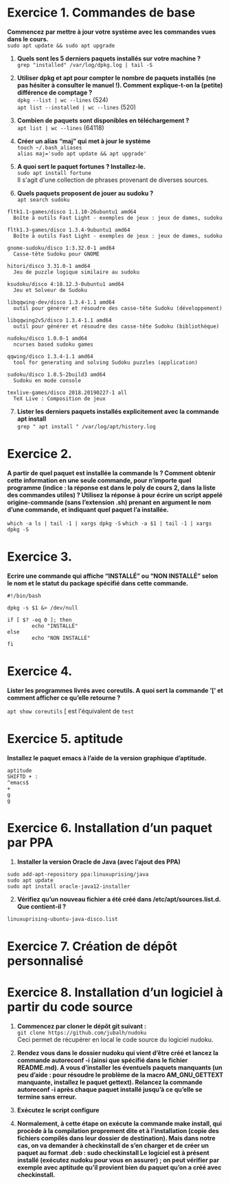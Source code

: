 # Exercice 1. Commandes de base

__Commencez par mettre à jour votre système avec les commandes vues dans le cours.__<br>
`sudo apt update && sudo apt upgrade`

1. __Quels sont les 5 derniers paquets installés sur votre machine ?__<br>
`grep "installed" /var/log/dpkg.log | tail -S`

2. __Utiliser dpkg et apt pour compter le nombre de paquets installés (ne pas hésiter à consulter le manuel !). Comment explique-t-on la (petite) différence de comptage ?__<br>
`dpkg --list | wc --lines` (524)<br>
`apt list --installed | wc --lines` (520)

3. __Combien de paquets sont disponibles en téléchargement ?__<br>
`apt list | wc --lines` (64118)

4. __Créer un alias “maj” qui met à jour le système__<br>
`touch ~/.bash_aliases`<br>
`alias maj='sudo apt update && apt upgrade'`

5. __A quoi sert le paquet fortunes ? Installez-le.__<br>
`sudo apt install fortune`<br>
Il s'agit d'une collection de phrases provenant de diverses sources.

6. __Quels paquets proposent de jouer au sudoku ?__<br>
`apt search sudoku`
```
fltk1.1-games/disco 1.1.10-26ubuntu1 amd64
  Boîte à outils Fast Light - exemples de jeux : jeux de dames, sudoku

fltk1.3-games/disco 1.3.4-9ubuntu1 amd64
  Boîte à outils Fast Light - exemples de jeux : jeux de dames, sudoku

gnome-sudoku/disco 1:3.32.0-1 amd64
  Casse-tête Sudoku pour GNOME

hitori/disco 3.31.0-1 amd64
  Jeu de puzzle logique similaire au sudoku

ksudoku/disco 4:18.12.3-0ubuntu1 amd64
  Jeu et Solveur de Sudoku

libqqwing-dev/disco 1.3.4-1.1 amd64
  outil pour générer et résoudre des casse-tête Sudoku (développement)

libqqwing2v5/disco 1.3.4-1.1 amd64
  outil pour générer et résoudre des casse-tête Sudoku (bibliothèque)

nudoku/disco 1.0.0-1 amd64
  ncurses based sudoku games

qqwing/disco 1.3.4-1.1 amd64
  tool for generating and solving Sudoku puzzles (application)

sudoku/disco 1.0.5-2build3 amd64
  Sudoku en mode console

texlive-games/disco 2018.20190227-1 all
  TeX Live : Composition de jeux
```

7. __Lister les derniers paquets installés explicitement avec la commande apt install__<br>
`grep " apt install " /var/log/apt/history.log`

# Exercice 2.

__A partir de quel paquet est installée la commande ls ? Comment obtenir cette information en une seule
commande, pour n’importe quel programme (indice : la réponse est dans le poly de cours 2, dans la liste des
commandes utiles) ? Utilisez la réponse à pour écrire un script appelé origine-commande (sans l’extension
.sh) prenant en argument le nom d’une commande, et indiquant quel paquet l’a installée.__<br>

`which -a ls | tail -1 | xargs dpkg -S`
`which -a $1 | tail -1 | xargs dpkg -S`

# Exercice 3.

__Ecrire une commande qui affiche “INSTALLÉ” ou “NON INSTALLÉ” selon le nom et le statut du package
spécifié dans cette commande.__<br>

```
#!/bin/bash

dpkg -s $1 &> /dev/null

if [ $? -eq 0 ]; then
        echo "INSTALLÉ"
else
        echo "NON INSTALLÉ"
fi
```

# Exercice 4.

__Lister les programmes livrés avec coreutils. A quoi sert la commande ’\[’ et comment afficher ce qu’elle
retourne ?__<br>

`apt show coreutils`
\[ est l'équivalent de `test`

# Exercice 5. aptitude

__Installez le paquet emacs à l’aide de la version graphique d’aptitude.__<br>

```
aptitude
SHIFTD + :
^emacs$
+
g
g
```

# Exercice 6. Installation d’un paquet par PPA

1. __Installer la version Oracle de Java (avec l’ajout des PPA)__<br>
```
sudo add-apt-repository ppa:linuxuprising/java
sudo apt update
sudo apt install oracle-java12-installer
```

2. __Vérifiez qu’un nouveau fichier a été créé dans /etc/apt/sources.list.d. Que contient-il ?__<br>

`linuxuprising-ubuntu-java-disco.list`

# Exercice 7. Création de dépôt personnalisé



# Exercice 8. Installation d’un logiciel à partir du code source

1. __Commencez par cloner le dépôt git suivant :__<br>
`git clone https://github.com/jubalh/nudoku`<br>
Ceci permet de récupérer en local le code source du logiciel nudoku.

2. __Rendez vous dans le dossier nudoku qui vient d’être créé et lancez la commande autoreconf -i (ainsi
que spécifié dans le fichier README.md). A vous d’installer les éventuels paquets manquants (un
peu d’aide : pour résoudre le problème de la macro AM_GNU_GETTEXT manquante, installez le paquet
gettext). Relancez la commande autoreconf -i après chaque paquet installé jusqu’à ce
qu’elle se termine sans erreur.__<br>

3. __Exécutez le script configure__<br>

4. __Normalement, à cette étape on exécute la commande make install, qui procède à la compilation
proprement dite et à l’installation (copie des fichiers compilés dans leur dossier de destination). Mais
dans notre cas, on va demander à checkinstall de s’en charger et de créer un paquet au format .deb :
sudo checkinstall
Le logiciel est à présent installé (exécutez nudoku pour vous en assurer) ; on peut vérifier par exemple
avec aptitude qu’il provient bien du paquet qu’on a créé avec checkinstall.__<br>
